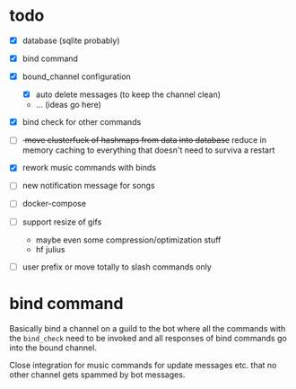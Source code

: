 # todo

- [x] database (sqlite probably)
- [x] bind command
- [x] bound_channel configuration
    - [x] auto delete messages (to keep the channel clean)
    - ... (ideas go here)
- [x] bind check for other commands
- [ ] <del> move clusterfuck of hashmaps from data into database</del> reduce in memory caching to everything that doesn't need to surviva a restart
- [x] rework music commands with binds
- [ ] new notification message for songs
- [ ] docker-compose
- [ ] support resize of gifs
    - maybe even some compression/optimization stuff
    - hf julius
- [ ] user prefix or move totally to slash commands only


# bind command

Basically bind a channel on a guild to the bot where all the commands with the `bind_check`
need to be invoked and all responses of bind commands go into the bound channel.

Close integration for music commands for update messages etc. that no other channel gets spammed
by bot messages.

